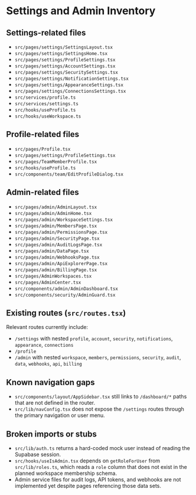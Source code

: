 # Settings and Admin Inventory

## Settings-related files
- `src/pages/settings/SettingsLayout.tsx`
- `src/pages/settings/SettingsHome.tsx`
- `src/pages/settings/ProfileSettings.tsx`
- `src/pages/settings/AccountSettings.tsx`
- `src/pages/settings/SecuritySettings.tsx`
- `src/pages/settings/NotificationSettings.tsx`
- `src/pages/settings/AppearanceSettings.tsx`
- `src/pages/settings/ConnectionsSettings.tsx`
- `src/services/profile.ts`
- `src/services/settings.ts`
- `src/hooks/useProfile.ts`
- `src/hooks/useWorkspace.ts`

## Profile-related files
- `src/pages/Profile.tsx`
- `src/pages/settings/ProfileSettings.tsx`
- `src/pages/TeamMemberProfile.tsx`
- `src/hooks/useProfile.ts`
- `src/components/team/EditProfileDialog.tsx`

## Admin-related files
- `src/pages/admin/AdminLayout.tsx`
- `src/pages/admin/AdminHome.tsx`
- `src/pages/admin/WorkspaceSettings.tsx`
- `src/pages/admin/MembersPage.tsx`
- `src/pages/admin/PermissionsPage.tsx`
- `src/pages/admin/SecurityPage.tsx`
- `src/pages/admin/AuditLogsPage.tsx`
- `src/pages/admin/DataPage.tsx`
- `src/pages/admin/WebhooksPage.tsx`
- `src/pages/admin/ApiExplorerPage.tsx`
- `src/pages/admin/BillingPage.tsx`
- `src/pages/AdminWorkspaces.tsx`
- `src/pages/AdminCenter.tsx`
- `src/components/admin/AdminDashboard.tsx`
- `src/components/security/AdminGuard.tsx`

## Existing routes (`src/routes.tsx`)
Relevant routes currently include:
- `/settings` with nested `profile`, `account`, `security`, `notifications`, `appearance`, `connections`
- `/profile`
- `/admin` with nested `workspace`, `members`, `permissions`, `security`, `audit`, `data`, `webhooks`, `api`, `billing`

## Known navigation gaps
- `src/components/layout/AppSidebar.tsx` still links to `/dashboard/*` paths that are not defined in the router.
- `src/lib/navConfig.tsx` does not expose the `/settings` routes through the primary navigation or user menu.

## Broken imports or stubs
- `src/lib/auth.ts` returns a hard-coded mock user instead of reading the Supabase session.
- `src/hooks/useIsAdmin.tsx` depends on `getRoleForUser` from `src/lib/roles.ts`, which reads a `role` column that does not exist in the planned workspace membership schema.
- Admin service files for audit logs, API tokens, and webhooks are not implemented yet despite pages referencing those data sets.
